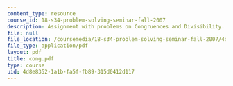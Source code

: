 ```yaml
---
content_type: resource
course_id: 18-s34-problem-solving-seminar-fall-2007
description: Assignment with problems on Congruences and Divisibility.
file: null
file_location: /coursemedia/18-s34-problem-solving-seminar-fall-2007/4d8e83521a1bfa5ffb89315d0412d117_cong.pdf
file_type: application/pdf
layout: pdf
title: cong.pdf
type: course
uid: 4d8e8352-1a1b-fa5f-fb89-315d0412d117
---
```


